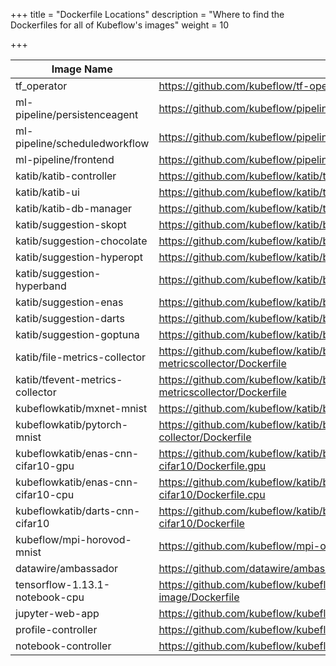 +++
title = "Dockerfile Locations"
description = "Where to find the Dockerfiles for all of Kubeflow's images"
weight = 10
                    
+++

| Image Name        | Dockerfile Location |
| ------------- |---------------|
| tf_operator      | <https://github.com/kubeflow/tf-operator/tree/master/build/images/tf_operator> |
| ml-pipeline/persistenceagent      | <https://github.com/kubeflow/pipelines/tree/master/backend> |
| ml-pipeline/scheduledworkflow | <https://github.com/kubeflow/pipelines/tree/master/backend> |
| ml-pipeline/frontend | <https://github.com/kubeflow/pipelines/blob/master/frontend/Dockerfile> |
| katib/katib-controller    | <https://github.com/kubeflow/katib/tree/master/cmd/katib-controller/v1beta1/Dockerfile> |
| katib/katib-ui    | <https://github.com/kubeflow/katib/tree/master/cmd/ui/v1beta1/Dockerfile> |
| katib/katib-db-manager |     <https://github.com/kubeflow/katib/tree/master/cmd/db-manager/v1beta1/Dockerfile> |
| katib/suggestion-skopt | <https://github.com/kubeflow/katib/blob/master/cmd/suggestion/skopt/v1beta1/Dockerfile> |
| katib/suggestion-chocolate |    <https://github.com/kubeflow/katib/blob/master/cmd/suggestion/chocolate/v1beta1/Dockerfile> |
| katib/suggestion-hyperopt |    <https://github.com/kubeflow/katib/blob/master/cmd/suggestion/hyperopt/v1beta1/Dockerfile> |
| katib/suggestion-hyperband |     <https://github.com/kubeflow/katib/blob/master/cmd/suggestion/hyperband/v1beta1/Dockerfile> |
| katib/suggestion-enas |    <https://github.com/kubeflow/katib/blob/master/cmd/suggestion/nas/enas/v1beta1/Dockerfile> |
| katib/suggestion-darts |    <https://github.com/kubeflow/katib/blob/master/cmd/suggestion/nas/darts/v1beta1/Dockerfile> |
| katib/suggestion-goptuna |    <https://github.com/kubeflow/katib/blob/master/cmd/suggestion/goptuna/v1beta1/Dockerfile> |
| katib/file-metrics-collector |    <https://github.com/kubeflow/katib/blob/master/cmd/metricscollector/v1beta1/file-metricscollector/Dockerfile> |
| katib/tfevent-metrics-collector |    <https://github.com/kubeflow/katib/blob/master/cmd/metricscollector/v1beta1/tfevent-metricscollector/Dockerfile> |
| kubeflowkatib/mxnet-mnist |    <https://github.com/kubeflow/katib/blob/master/examples/v1beta1/mxnet-mnist/Dockerfile> |
| kubeflowkatib/pytorch-mnist |    <https://github.com/kubeflow/katib/blob/master/examples/v1beta1/file-metrics-collector/Dockerfile> |
| kubeflowkatib/enas-cnn-cifar10-gpu |    <https://github.com/kubeflow/katib/blob/master/examples/v1beta1/nas/enas-cnn-cifar10/Dockerfile.gpu> |
| kubeflowkatib/enas-cnn-cifar10-cpu |    <https://github.com/kubeflow/katib/blob/master/examples/v1beta1/nas/enas-cnn-cifar10/Dockerfile.cpu> |
| kubeflowkatib/darts-cnn-cifar10 |    <https://github.com/kubeflow/katib/blob/master/examples/v1beta1/nas/darts-cnn-cifar10/Dockerfile> |
| kubeflow/mpi-horovod-mnist |    <https://github.com/kubeflow/mpi-operator/blob/master/examples/horovod/Dockerfile.cpu> |
| datawire/ambassador    | <https://github.com/datawire/ambassador/blob/master/builder/Dockerfile> |
| tensorflow-1.13.1-notebook-cpu |    <https://github.com/kubeflow/kubeflow/blob/master/components/tensorflow-notebook-image/Dockerfile> |
|jupyter-web-app |    <https://github.com/kubeflow/kubeflow/blob/master/components/jupyter-web-app/Dockerfile> |
| profile-controller    | <https://github.com/kubeflow/kubeflow/tree/master/components/profile-controller> |
| notebook-controller |    <https://github.com/kubeflow/kubeflow/tree/master/components/notebook-controller> |
